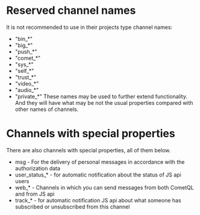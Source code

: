 
# Reserved channel names

It is not recommended to use in their projects type channel names:
  * "bin_*"
  * "big_*"
  * "push_*"
  * "comet_*"
  * "sys_*"
  * "self_*"
  * "trust_*"
  * "video_*"
  * "audio_*"
  * "private_*"
These names may be used to further extend functionality. And they will have what may be not the usual properties compared with other names of channels.

# Channels with special properties

There are also channels with special properties, all of them below.
  * msg - For the delivery of personal messages in accordance with the authorization data
  * user_status_* - for automatic notification about the status of JS api users
  * web_* - Channels in which you can send messages from both CometQL and from JS api
  * track_* - for automatic notification JS api about what someone has subscribed or unsubscribed from this channel
 